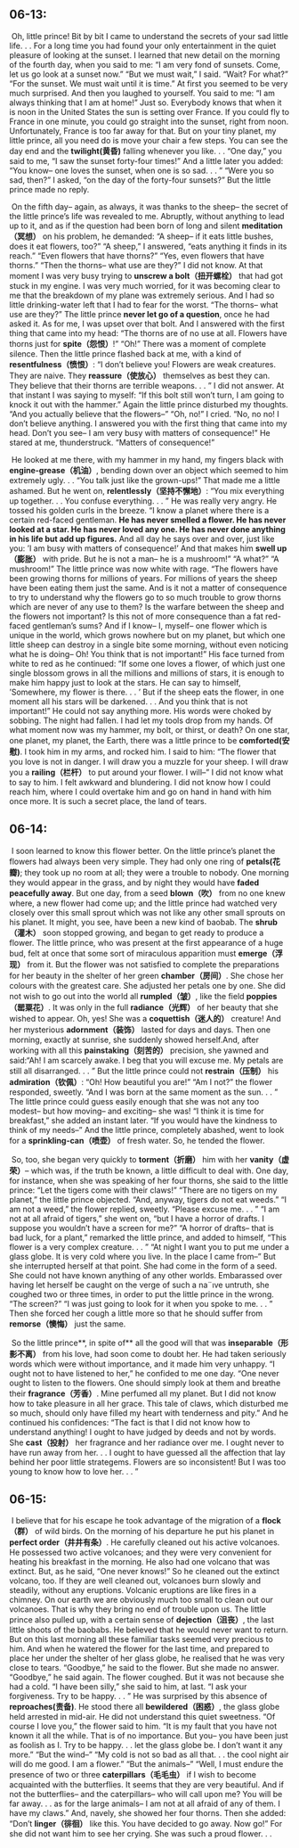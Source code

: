 ## 06-13:

​	Oh, little prince! Bit by bit I came to understand the secrets of your sad little life. . . For a long time you had found your only entertainment in the quiet pleasure of looking at the sunset. I learned that new detail on the morning of the fourth day, when you said to me: “I am very fond of sunsets. Come, let us go look at a sunset now.” “But we must wait,” I said. “Wait? For what?” “For the sunset. We must wait until it is time.” At first you seemed to be very much surprised. And then you laughed to yourself. You said to me: “I am always thinking that I am at home!” Just so. Everybody knows that when it is noon in the United States the sun is setting over France. If you could fly to France in one minute, you could go straight into the sunset, right from noon. Unfortunately, France is too far away for that. But on your tiny planet, my little prince, all you need do is move your chair a few steps. You can see the day end and the **twilight(黄昏)** falling whenever you like. . . “One day,” you said to me, “I saw the sunset forty-four times!” And a little later you added: “You know– one loves the sunset, when one is so sad. . . ” “Were you so sad, then?” I asked, “on the day of the forty-four sunsets?” But the little prince made no reply.

​	On the fifth day– again, as always, it was thanks to the sheep– the secret of the little prince’s life was revealed to me. Abruptly, without anything to lead up to it, and as if the question had been born of long and silent **meditation（冥想）** on his problem, he demanded: “A sheep– if it eats little bushes, does it eat flowers, too?” “A sheep,” I answered, “eats anything it finds in its reach.” “Even flowers that have thorns?” “Yes, even flowers that have thorns.” “Then the thorns– what use are they?” I did not know. At that moment I was very busy trying to **unscrew a bolt（扭开螺栓）** that had got stuck in my engine. I was very much worried, for it was becoming clear to me that the breakdown of my plane was extremely serious. And I had so little drinking-water left that I had to fear for the worst. “The thorns– what use are they?” The little prince **never let go of a question**, once he had asked it. As for me, I was upset over that bolt. And I answered with the first thing that came into my head: “The thorns are of no use at all. Flowers have thorns just for **spite（怨恨）**!” “Oh!” There was a moment of complete silence. Then the little prince flashed back at me, with a kind of **resentfulness（愤恨）**: “I don’t believe you! Flowers are weak creatures. They are naive. They **reassure（使放心）** themselves as best they can. They believe that their thorns are terrible weapons. . . ” I did not answer. At that instant I was saying to myself: “If this bolt still won’t turn, I am going to knock it out with the hammer.” Again the little prince disturbed my thoughts. “And you actually believe that the flowers–” “Oh, no!” I cried. “No, no no! I don’t believe anything. I answered you with the first thing that came into my head. Don’t you see– I am very busy with matters of consequence!” He stared at me, thunderstruck. “Matters of consequence!”

​	He looked at me there, with my hammer in my hand, my fingers black with **engine-grease（机油）**, bending down over an object which seemed to him extremely ugly. . . “You talk just like the grown-ups!” That made me a little ashamed. But he went on, **relentlessly（坚持不懈地）**: “You mix everything up together. . . You confuse everything. . . ” He was really very angry. He tossed his golden curls in the breeze. “I know a planet where there is a certain red-faced gentleman. **He has never smelled a flower. He has never looked at a star. He has never loved any one. He has never done anything in his life but add up figures.** And all day he says over and over, just like you: ’I am busy with matters of consequence!’ And that makes him **swell up（膨胀）** with pride. But he is not a man– he is a mushroom!” “A what?” “A mushroom!” The little prince was now white with rage. “The flowers have been growing thorns for millions of years. For millions of years the sheep have been eating them just the same. And is it not a matter of consequence to try to understand why the flowers go to so much trouble to grow thorns which are never of any use to them? Is the warfare between the sheep and the flowers not important? Is this not of more consequence than a fat red-faced gentleman’s sums? And if I know– I, myself– one flower which is unique in the world, which grows nowhere but on my planet, but which one little sheep can destroy in a single bite some morning, without even noticing what he is doing– Oh! You think that is not important!” His face turned from white to red as he continued: “If some one loves a flower, of which just one single blossom grows in all the millions and millions of stars, it is enough to make him happy just to look at the stars. He can say to himself, ’Somewhere, my flower is there. . . ’ But if the sheep eats the flower, in one moment all his stars will be darkened. . . And you think that is not important!” He could not say anything more. His words were choked by sobbing. The night had fallen. I had let my tools drop from my hands. Of what moment now was my hammer, my bolt, or thirst, or death? On one star, one planet, my planet, the Earth, there was a little prince to be **comforted(安慰)**. I took him in my arms, and rocked him. I said to him: “The flower that you love is not in danger. I will draw you a muzzle for your sheep. I will draw you a **railing（栏杆）** to put around your flower. I will–” I did not know what to say to him. I felt awkward and blundering. I did not know how I could reach him, where I could overtake him and go on hand in hand with him once more. It is such a secret place, the land of tears.





## 06-14:

​	I soon learned to know this flower better. On the little prince’s planet the flowers had always been very simple. They had only one ring of **petals(花瓣)**; they took up no room at all; they were a trouble to nobody. One morning they would appear in the grass, and by night they would have **faded peacefully away**. But one day, from a seed **blown（吹）** from no one knew where, a new flower had come up; and the little prince had watched very closely over this small sprout which was not like any other small sprouts on his planet. It might, you see, have been a new kind of baobab. The **shrub（灌木）** soon stopped growing, and began to get ready to produce a flower. The little prince, who was present at the first appearance of a huge bud, felt at once that some sort of miraculous apparition must **emerge（浮现）** from it. But the flower was not satisfied to complete the preparations for her beauty in the shelter of her green **chamber（房间）**. She chose her colours with the greatest care. She adjusted her petals one by one. She did not wish to go out into the world all **rumpled（皱）**, like the field **poppies（罂粟花）**. It was only in the full **radiance（光辉）** of her beauty that she wished to appear. Oh, yes! She was a **coquettish（迷人的）** creature! And her mysterious **adornment（装饰）** lasted for days and days. Then one morning, exactly at sunrise, she suddenly showed herself.And, after working with all this **painstaking（刻苦的）** precision, she yawned and said:“Ah! I am scarcely awake. I beg that you will excuse me. My petals are still all disarranged. . . ” But the little prince could not **restrain（压制）** his **admiration（钦佩）**: “Oh! How beautiful you are!” “Am I not?” the flower responded, sweetly. “And I was born at the same moment as the sun. . . ” The little prince could guess easily enough that she was not any too modest– but how moving– and exciting– she was! “I think it is time for breakfast,” she added an instant later. “If you would have the kindness to think of my needs–” And the little prince, completely abashed, went to look for a **sprinkling-can（喷壶）** of fresh water. So, he tended the flower.

​	So, too, she began very quickly to **torment（折磨）** him with her **vanity（虚荣）**– which was, if the truth be known, a little difficult to deal with. One day, for instance, when she was speaking of her four thorns, she said to the little prince: “Let the tigers come with their claws!” “There are no tigers on my planet,” the little prince objected. “And, anyway, tigers do not eat weeds.” “I am not a weed,” the flower replied, sweetly. “Please excuse me. . . ” “I am not at all afraid of tigers,” she went on, “but I have a horror of drafts. I suppose you wouldn’t have a screen for me?” “A horror of drafts– that is bad luck, for a plant,” remarked the little prince, and added to himself, “This flower is a very complex creature. . . ” “At night I want you to put me under a glass globe. It is very cold where you live. In the place I came from–” But she interrupted herself at that point. She had come in the form of a seed. She could not have known anything of any other worlds. Embarassed over having let herself be caught on the verge of such a na¨ıve untruth, she coughed two or three times, in order to put the little prince in the wrong. “The screen?” “I was just going to look for it when you spoke to me. . . ” Then she forced her cough a little more so that he should suffer from **remorse（懊悔）** just the same.

​	So the little prince**, in spite of** all the good will that was **inseparable（形影不离）** from his love, had soon come to doubt her. He had taken seriously words which were without importance, and it made him very unhappy. “I ought not to have listened to her,” he confided to me one day. “One never ought to listen to the flowers. One should simply look at them and breathe their **fragrance（芳香）**. Mine perfumed all my planet. But I did not know how to take pleasure in all her grace. This tale of claws, which disturbed me so much, should only have filled my heart with tenderness and pity.” And he continued his confidences: “The fact is that I did not know how to understand anything! I ought to have judged by deeds and not by words. She **cast（投射）** her fragrance and her radiance over me. I ought never to have run away from her. . . I ought to have guessed all the affection that lay behind her poor little strategems. Flowers are so inconsistent! But I was too young to know how to love her. . . ”





## 06-15:

​	I believe that for his escape he took advantage of the migration of a **flock（群）** of wild birds. On the morning of his departure he put his planet in **perfect order（井井有条）**. He carefully cleaned out his active volcanoes. He possessed two active volcanoes; and they were very convenient for heating his breakfast in the morning. He also had one volcano that was extinct. But, as he said, “One never knows!” So he cleaned out the extinct volcano, too. If they are well cleaned out, volcanoes burn slowly and steadily, without any eruptions. Volcanic eruptions are like fires in a chimney. On our earth we are obviously much too small to clean out our volcanoes. That is why they bring no end of trouble upon us. The little prince also pulled up, with a certain sense of **dejection（沮丧）**, the last little shoots of the baobabs. He believed that he would never want to return. But on this last morning all these familiar tasks seemed very precious to him. And when he watered the flower for the last time, and prepared to place her under the shelter of her glass globe, he realised that he was very close to tears. “Goodbye,” he said to the flower. But she made no answer. “Goodbye,” he said again. The flower coughed. But it was not because she had a cold. “I have been silly,” she said to him, at last. “I ask your forgiveness. Try to be happy. . . ” He was surprised by this absence of **reproaches(责备)**. He stood there all **bewildered（困惑）**, the glass globe held arrested in mid-air. He did not understand this quiet sweetness. “Of course I love you,” the flower said to him. “It is my fault that you have not known it all the while. That is of no importance. But you– you have been just as foolish as I. Try to be happy. . . let the glass globe be. I don’t want it any more.” “But the wind–” “My cold is not so bad as all that. . . the cool night air will do me good. I am a flower.” “But the animals–” “Well, I must endure the presence of two or three **caterpillars（毛毛虫）** if I wish to become acquainted with the butterflies. It seems that they are very beautiful. And if not the butterflies– and the caterpillars– who will call upon me? You will be far away. . . as for the large animals– I am not at all afraid of any of them. I have my claws.” And, navely, she showed her four thorns. Then she added: “Don’t **linger（徘徊）** like this. You have decided to go away. Now go!” For she did not want him to see her crying. She was such a proud flower. . .

